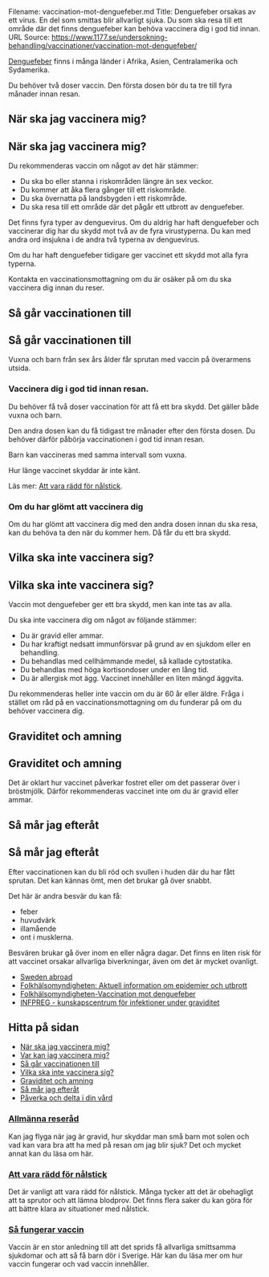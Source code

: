 Filename: vaccination-mot-denguefeber.md
Title: Denguefeber orsakas av ett virus. En del som smittas blir allvarligt sjuka. Du som ska resa till ett område där det finns denguefeber kan behöva vaccinera dig i god tid innan.
URL Source: https://www.1177.se/undersokning-behandling/vaccinationer/vaccination-mot-denguefeber/

[Denguefeber](https://www.1177.se/sjukdomar--besvar/infektioner/ovanliga-infektioner/denguefeber/) finns i många länder i Afrika, Asien, Centralamerika och Sydamerika.

Du behöver två doser vaccin. Den första dosen bör du ta tre till fyra månader innan resan.

När ska jag vaccinera mig?
--------------------------

När ska jag vaccinera mig?
--------------------------

Du rekommenderas vaccin om något av det här stämmer:

*   Du ska bo eller stanna i riskområden längre än sex veckor.
*   Du kommer att åka flera gånger till ett riskområde.
*   Du ska övernatta på landsbygden i ett riskområde.
*   Du ska resa till ett område där det pågår ett utbrott av denguefeber.

Det finns fyra typer av denguevirus. Om du aldrig har haft denguefeber och vaccinerar dig har du skydd mot två av de fyra virustyperna. Du kan med andra ord insjukna i de andra två typerna av denguevirus.

Om du har haft denguefeber tidigare ger vaccinet ett skydd mot alla fyra typerna.

Kontakta en vaccinationsmottagning om du är osäker på om du ska vaccinera dig innan du reser.

Så går vaccinationen till
-------------------------

Så går vaccinationen till
-------------------------

Vuxna och barn från sex års ålder får sprutan med vaccin på överarmens utsida.

### Vaccinera dig i god tid innan resan.

Du behöver få två doser vaccination för att få ett bra skydd. Det gäller både vuxna och barn.

Den andra dosen kan du få tidigast tre månader efter den första dosen. Du behöver därför påbörja vaccinationen i god tid innan resan.

Barn kan vaccineras med samma intervall som vuxna.

Hur länge vaccinet skyddar är inte känt.

Läs mer: [Att vara rädd för nålstick](https://www.1177.se/undersokning-behandling/undersokningar-och-provtagning/provtagning-och-matningar/att-vara-radd-for-nalstick/#:~:text=R%C3%A4dsla%20f%C3%B6r%20n%C3%A5lstick%20kan%20k%C3%A4nnas%20p%C3%A5%20olika%20s%C3%A4tt,-En%20del%20k%C3%A4nner&amp;amp;text=Det%20%C3%A4r%20vanligt%20men%20g%C3%A5r,och%20andra%20symtom%20p%C3%A5%20panik.).

### **Om du har glömt att vaccinera dig**

Om du har glömt att vaccinera dig med den andra dosen innan du ska resa, kan du behöva ta den när du kommer hem. Då får du ett bra skydd.

Vilka ska inte vaccinera sig?
-----------------------------

Vilka ska inte vaccinera sig?
-----------------------------

Vaccin mot denguefeber ger ett bra skydd, men kan inte tas av alla.

Du ska inte vaccinera dig om något av följande stämmer:

*   Du är gravid eller ammar.
*   Du har kraftigt nedsatt immunförsvar på grund av en sjukdom eller en behandling.
*   Du behandlas med cellhämmande medel, så kallade cytostatika.
*   Du behandlas med höga kortisondoser under en lång tid.
*   Du är allergisk mot ägg. Vaccinet innehåller en liten mängd äggvita.

Du rekommenderas heller inte vaccin om du är 60 år eller äldre. Fråga i stället om råd på en vaccinationsmottagning om du funderar på om du behöver vaccinera dig.

Graviditet och amning
---------------------

Graviditet och amning
---------------------

Det är oklart hur vaccinet påverkar fostret eller om det passerar över i bröstmjölk. Därför rekommenderas vaccinet inte om du är gravid eller ammar.

Så mår jag efteråt
------------------

Så mår jag efteråt
------------------

Efter vaccinationen kan du bli röd och svullen i huden där du har fått sprutan. Det kan kännas ömt, men det brukar gå över snabbt.

Det här är andra besvär du kan få:

*   feber
*   huvudvärk
*   illamående
*   ont i musklerna.

Besvären brukar gå över inom en eller några dagar. Det finns en liten risk för att vaccinet orsakar allvarliga biverkningar, även om det är mycket ovanligt.

*   [Sweden abroad](https://www.1177.se/lankbiblioteket/nationella-lankar/s/sweden-abroad/)
*   [Folkhälsomyndigheten: Aktuell information om epidemier och utbrott](https://www.1177.se/lankbiblioteket/nationella-lankar/f/www.folkhalsomyndigheten.se/aktuell-information-om-epidemier-och-utbrott/)
*   [Folkhälsomyndigheten-Vaccination mot denguefeber](https://www.1177.se/lankbiblioteket/nationella-lankar/f/www.folkhalsomyndigheten.se/folkhalsomyndigheten-vaccination-mot-denguefeber/)
*   [INFPREG - kunskapscentrum för infektioner under graviditet](https://www.1177.se/lankbiblioteket/nationella-lankar/i/infpreg--kunskapscentrum-for-infektioner-under-graviditet/)

Hitta på sidan
--------------

*   [När ska jag vaccinera mig?](https://www.1177.se/undersokning-behandling/vaccinationer/vaccination-mot-denguefeber/#section-212964)
*   [Var kan jag vaccinera mig?](https://www.1177.se/undersokning-behandling/vaccinationer/vaccination-mot-denguefeber/#section-212965)
*   [Så går vaccinationen till](https://www.1177.se/undersokning-behandling/vaccinationer/vaccination-mot-denguefeber/#section-212966)
*   [Vilka ska inte vaccinera sig?](https://www.1177.se/undersokning-behandling/vaccinationer/vaccination-mot-denguefeber/#section-212967)
*   [Graviditet och amning](https://www.1177.se/undersokning-behandling/vaccinationer/vaccination-mot-denguefeber/#section-212968)
*   [Så mår jag efteråt](https://www.1177.se/undersokning-behandling/vaccinationer/vaccination-mot-denguefeber/#section-212969)
*   [Påverka och delta i din vård](https://www.1177.se/undersokning-behandling/vaccinationer/vaccination-mot-denguefeber/#section-212974)

### [Allmänna reseråd](https://www.1177.se/liv--halsa/reserad-och-vaccinationer/allmanna-reserad/)

Kan jag flyga när jag är gravid, hur skyddar man små barn mot solen och vad kan vara bra att ha med på resan om jag blir sjuk? Det och mycket annat kan du läsa om här.

### [Att vara rädd för nålstick](https://www.1177.se/undersokning-behandling/undersokningar-och-provtagning/provtagning-och-matningar/att-vara-radd-for-nalstick/)

Det är vanligt att vara rädd för nålstick. Många tycker att det är obehagligt att ta sprutor och att lämna blodprov. Det finns flera saker du kan göra för att bättre klara av situationer med nålstick.

### [Så fungerar vaccin](https://www.1177.se/undersokning-behandling/vaccinationer/sa-fungerar-vaccin/)

Vaccin är en stor anledning till att det sprids få allvarliga smittsamma sjukdomar och att så få barn dör i Sverige. Här kan du läsa mer om hur vaccin fungerar och vad vaccin innehåller.